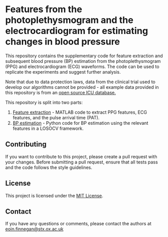 # Features from the photoplethysmogram and the electrocardiogram for estimating changes in blood pressure

This repository contains the supplementary code for feature extraction and subsequent blood pressure (BP) estimation from the photoplethysmogram (PPG) and electrocardiogram (ECG) waveforms. The code can be used to replicate the experiments and suggest further analysis.

Note that due to data protection laws, data from the clinical trial used to develop our algorithms cannot be provided - all example data provided in this repository is from an [open source ICU database.](https://mimic.mit.edu/)

This repository is split into two parts:

1. [Feature extraction](#Feature_extraction) - MATLAB code to extract PPG features, ECG features, and the pulse arrival time (PAT).
2. [BP estimation](#BP_est) - Python code for BP estimation using the relevant features in a LOSOCV framework.

## Contributing

If you want to contribute to this project, please create a pull request with your changes. Before submitting a pull request, ensure that all tests pass and the code follows the style guidelines.

## License

This project is licensed under the [MIT License](LICENSE).

## Contact

If you have any questions or comments, please contact the authors at eoin.finnegan@stx.ox.ac.uk
